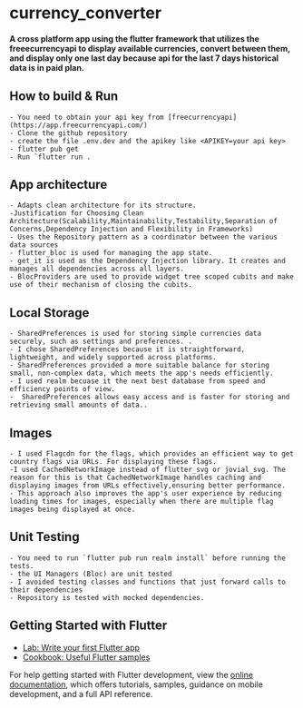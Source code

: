 # currency_converter

#### A cross platform app using the flutter framework that utilizes the freeecurrencyapi to display available currencies, convert between them, and display only one last day because api for the last 7 days historical data is in paid plan.

## How to build & Run

    - You need to obtain your api key from [freecurrencyapi](https://app.freecurrencyapi.com/)
    - Clone the github repository
    - create the file .env.dev and the apikey like <APIKEY=your api key> 
    - flutter pub get 
    - Run `flutter run .

## App architecture

    - Adapts clean architecture for its structure.
    -Justification for Choosing Clean Architecture(Scalability,Maintainability,Testability,Separation of Concerns,Dependency Injection and Flexibility in Frameworks)
    - Uses the Repository pattern as a coordinator between the various data sources
    - flutter_bloc is used for managing the app state.
    - get_it is used as the Dependency Injection library. It creates and manages all dependencies across all layers.
    - BlocProviders are used to provide widget tree scoped cubits and make use of their mechanism of closing the cubits. 

## Local Storage

    - SharedPreferences is used for storing simple currencies data securely, such as settings and preferences. .
    - I chose SharedPreferences because it is straightforward, lightweight, and widely supported across platforms.
    - SharedPreferences provided a more suitable balance for storing small, non-complex data, which meets the app's needs efficiently.
    - I used realm becuase it the next best database from speed and efficiency points of view.
    -  SharedPreferences allows easy access and is faster for storing and retrieving small amounts of data..

## Images

    - I used Flagcdn for the flags, which provides an efficient way to get country flags via URLs. For displaying these flags.
    -I used CachedNetworkImage instead of flutter_svg or jovial_svg. The reason for this is that CachedNetworkImage handles caching and displaying images from URLs effectively,ensuring better performance.
    - This approach also improves the app's user experience by reducing loading times for images, especially when there are multiple flag images being displayed at once.

## Unit Testing

    - You need to run `flutter pub run realm install` before running the tests.
    - the UI Managers (Bloc) are unit tested
    - I avoided testing classes and functions that just forward calls to their dependencies
    - Repository is tested with mocked dependencies.
 
## Getting Started with Flutter

- [Lab: Write your first Flutter app](https://docs.flutter.dev/get-started/codelab)
- [Cookbook: Useful Flutter samples](https://docs.flutter.dev/cookbook)

For help getting started with Flutter development, view the
[online documentation](https://docs.flutter.dev/), which offers tutorials,
samples, guidance on mobile development, and a full API reference.
